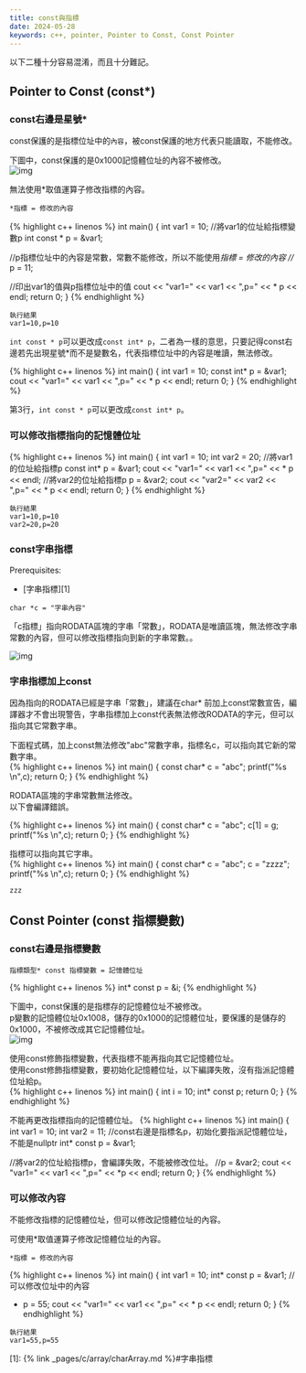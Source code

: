 ```yaml
---
title: const與指標
date: 2024-05-28
keywords: c++, pointer, Pointer to Const, Const Pointer
---
```

以下二種十分容易混淆，而且十分難記。

## Pointer to Const (const\*)
### const右邊是星號\*
const保護的是指標位址中的`內容`，被const保護的地方代表只能讀取，不能修改。<br>

下圖中，const保護的是0x1000記憶體位址的<span class="markline">內容</span>不被修改。<br>
![img]({{site.imgurl}}/c++/const_p1.png)<br>

無法使用\*取值運算子修改指標的內容。<br>
```
*指標 = 修改的內容
```
{% highlight c++ linenos %}
int main() {
  int var1 = 10;
  //將var1的位址給指標變數p
  int const * p = &var1;

  //p指標位址中的內容是常數，常數不能修改，所以不能使用*指標 = 修改的內容
  //* p = 11;
  
  //印出var1的值與p指標位址中的值
  cout << "var1=" << var1 << ",p=" << * p << endl;
  return 0;
}
{% endhighlight %}
```
執行結果
var1=10,p=10
```

`int const * p`可以更改成`const int* p`，二者為一樣的意思，只要記得const右邊若先出現星號\*而不是變數名，代表指標位址中的內容是唯讀，無法修改。

{% highlight c++ linenos %}
int main() {
  int var1 = 10;
  const int* p = &var1;
  cout << "var1=" << var1 << ",p=" << * p << endl;
  return 0;
}
{% endhighlight %}

第3行，`int const * p`可以更改成`const int* p`。

### 可以修改指標指向的記憶體位址
{% highlight c++ linenos %}
int main() {
  int var1 = 10;
  int var2 = 20;
  //將var1的位址給指標p
  const int* p = &var1;
  cout << "var1=" << var1 << ",p=" << * p << endl;
  //將var2的位址給指標p
  p = &var2;
  cout << "var2=" << var2 << ",p=" << * p << endl;
  return 0;
}
{% endhighlight %}
```
執行結果
var1=10,p=10
var2=20,p=20
```

### const字串指標
Prerequisites:

- [字串指標][1]

```
char *c = "字串內容"
```
「c指標」指向RODATA區塊的字串「常數」，RODATA是唯讀區塊，無法修改字串常數的內容，但可以修改指標指向到新的字串常數。。<br>

![img]({{site.imgurl}}/c++/arr/char_arr4.png)<br>

### 字串指標加上const
因為指向的RODATA已經是字串「常數」，建議在char* 前加上const常數宣告，編譯器才不會出現警告，字串指標加上const代表無法修改RODATA的字元，但可以指向其它常數字串。<br>

下面程式碼，加上const無法修改\"abc\"常數字串，指標名c，可以指向其它新的常數字串。<br>
{% highlight c++ linenos %}
int main() {
  const char* c = "abc";
  printf("%s \n",c);
  return 0;
}
{% endhighlight %}

RODATA區塊的字串常數無法修改。<br>
以下會編譯錯誤。<br>

{% highlight c++ linenos %}
int main() {
  const char* c = "abc";
  c[1] = g;
  printf("%s \n",c);
  return 0;
}
{% endhighlight %}

指標可以指向其它字串。<br>
{% highlight c++ linenos %}
int main() {
  const char* c = "abc";
  c = "zzzz";
  printf("%s \n",c);
  return 0;
}
{% endhighlight %}
```
zzz
```

## Const Pointer (const 指標變數)
### const右邊是指標變數
```
指標類型* const 指標變數 = 記憶體位址
```
{% highlight c++ linenos %}
int* const p = &i;
{% endhighlight %}

下圖中，const保護的是指標存的記憶體<span class="markline">位址</span>不被修改。<br>
p變數的記憶體位址0x1008，儲存的0x1000的記憶體位址，要保護的是儲存的0x1000，不被修改成其它記憶體位址。<br>
![img]({{site.imgurl}}/c++/const_p2.png)<br>

使用const修飾指標變數，代表指標不能再指向其它記憶體位址。<br>
使用const修飾指標變數，要初始化記憶體位址，以下編譯失敗，沒有指派記憶體位址給p。<br>
{% highlight c++ linenos %}
int main() {
  int i = 10;
  int* const p;
  return 0;
}
{% endhighlight %}

不能再更改指標指向的記憶體位址。
{% highlight c++ linenos %}
int main() {
  int var1 = 10;
  int var2 = 11;
  //const右邊是指標名p，初始化要指派記憶體位址，不能是nullptr
  int* const p = &var1;

  //將var2的位址給指標p，會編譯失敗，不能被修改位址。
  //p = &var2;
  cout << "var1=" << var1 << ",p=" << *p << endl;
  return 0;
}
{% endhighlight %}

### 可以修改內容
不能修改指標的記憶體位址，但可以修改記憶體位址的內容。<br>

可使用\*取值運算子修改記憶體位址的內容。
```
*指標 = 修改的內容
```

{% highlight c++ linenos %}
int main() {
  int var1 = 10;
  int* const p = &var1;
  // 可以修改位址中的內容
  * p = 55;
  cout << "var1=" << var1 << ",p=" << * p << endl;
  return 0;
}
{% endhighlight %}
```
執行結果
var1=55,p=55
```

[1]: {% link _pages/c/array/charArray.md %}#字串指標